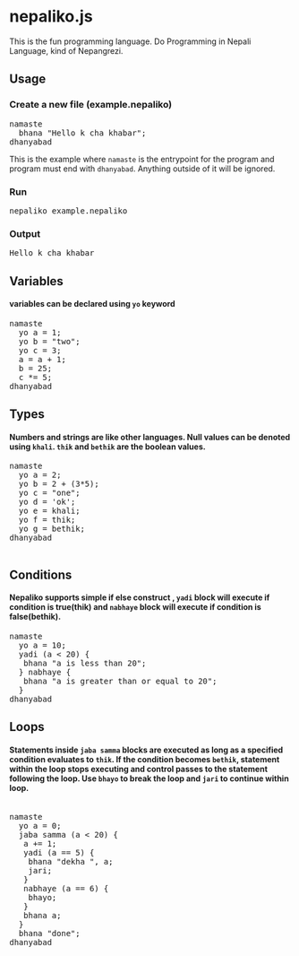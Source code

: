 # nepaliko.js
This is the fun programming language. Do Programming in Nepali Language, kind of Nepangrezi.

## Usage

### Create a new file (example.nepaliko)
<pre>
namaste
  bhana "Hello k cha khabar";
dhanyabad
</pre>

This is the example where `namaste` is the entrypoint for the program and program must end with `dhanyabad`. Anything outside of it will be ignored.


### Run
<pre>
nepaliko example.nepaliko
</pre>

### Output

<pre>
Hello k cha khabar
</pre>

## Variables
#### variables can be declared using `yo` keyword
<pre>
namaste
  yo a = 1;
  yo b = "two";
  yo c = 3;
  a = a + 1;
  b = 25;
  c *= 5;
dhanyabad
</pre>


## Types
#### Numbers and strings are like other languages. Null values can be denoted using `khali`. `thik` and `bethik` are the boolean values.

<pre>
namaste
  yo a = 2;
  yo b = 2 + (3*5);
  yo c = "one";
  yo d = 'ok';
  yo e = khali;
  yo f = thik;
  yo g = bethik;
dhanyabad

</pre>

## Conditions
#### Nepaliko supports simple if else construct , `yadi` block will execute if condition is true(thik) and `nabhaye` block will execute if condition is false(bethik).

<pre>
namaste
  yo a = 10;
  yadi (a < 20) {
   bhana "a is less than 20";
  } nabhaye {
   bhana "a is greater than or equal to 20";
  }
dhanyabad
</pre>


## Loops

#### Statements inside `jaba samma` blocks are executed as long as a specified condition evaluates to `thik`. If the condition becomes `bethik`, statement within the loop stops executing and control passes to the statement following the loop. Use `bhayo` to break the loop and `jari` to continue within loop.

<pre>

namaste
  yo a = 0;
  jaba samma (a < 20) {
   a += 1;
   yadi (a == 5) {
    bhana "dekha ", a;
    jari;
   }
   nabhaye (a == 6) {
    bhayo;
   }
   bhana a;
  }
  bhana "done";
dhanyabad

</pre>








